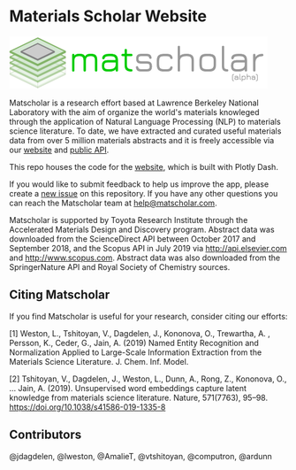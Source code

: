 # Materials Scholar Website

![Matscholar Logo](matscholar_web/static/matscholar_logo_v3.png)

Matscholar is a research effort based at Lawrence Berkeley National 
Laboratory with the aim of organize the world's materials knowleged 
through the application of Natural Language Processing (NLP) to 
materials science literature. To date, we have extracted and curated 
useful materials data from over 5 million materials abstracts and it 
is freely accessible via our [website](https://www.matscholar.com) and 
[public API](https://github.com/materialsintelligence/matscholar). 

This repo houses the code for the [website](https://www.matscholar.com),
which is built with Plotly Dash.

If you would like to submit feedback to help us improve the app, 
please create a [new issue](https://github.com/materialsintelligence/matscholar-web/issues/new) 
on this repository. If you have any other questions you can reach the 
Matscholar team at [help@matscholar.com](mailto:help@matscholar.com).

Matscholar is supported by Toyota Research Institute through the 
Accelerated Materials Design and Discovery program. Abstract data was 
downloaded from the ScienceDirect API between October 2017 and September
 2018, and the Scopus API in July 2019 via http://api.elsevier.com and 
 http://www.scopus.com. Abstract data was also downloaded from the 
 SpringerNature API and Royal Society of Chemistry sources. 

## Citing Matscholar
If you find Matscholar is useful for your research, consider citing
our efforts:

[1] Weston, L., Tshitoyan, V., Dagdelen, J., Kononova, O., Trewartha, A.
, Persson, K., Ceder, G., Jain, A. (2019) Named Entity Recognition and 
Normalization Applied to Large-Scale Information Extraction from the 
Materials Science Literature. J. Chem. Inf. Model.

[2] Tshitoyan, V., Dagdelen, J., Weston, L., Dunn, A., Rong, Z., 
Kononova, O., … Jain, A. (2019). Unsupervised word embeddings capture 
latent knowledge from materials science literature. Nature, 571(7763), 
95–98. https://doi.org/10.1038/s41586-019-1335-8


## Contributors
@jdagdelen, @lweston, @AmalieT, @vtshitoyan, @computron, @ardunn
